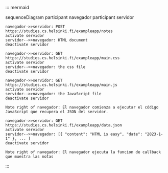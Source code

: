 ::: mermaid

sequenceDiagram
    participant navegador
    participant servidor

    navegador->>servidor: POST https://studies.cs.helsinki.fi/exampleapp/notes
    activate servidor
    servidor-->>navegador: HTML document
    deactivate servidor

    navegador->>servidor: GET https://studies.cs.helsinki.fi/exampleapp/main.css
    activate servidor
    servidor-->>navegador: the css file
    deactivate servidor

    navegador->>servidor: GET https://studies.cs.helsinki.fi/exampleapp/main.js
    activate servidor
    servidor-->>navegador: the JavaScript file
    deactivate servidor

    Note right of navegador: El navegador comienza a ejecutar el código JavaScript que recupera el JSON del servidor.

    navegador->>servidor: GET https://studies.cs.helsinki.fi/exampleapp/data.json
    activate servidor
    servidor-->>navegador: [{ "content": "HTML is easy", "date": "2023-1-1" }, ... ]
    deactivate servidor

    Note right of navegador: El navegador ejecuta la funcion de callback que muestra las notas

:::